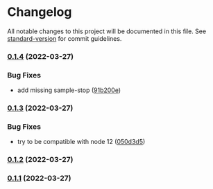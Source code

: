 # Changelog

All notable changes to this project will be documented in this file. See [standard-version](https://github.com/conventional-changelog/standard-version) for commit guidelines.

### [0.1.4](https://github.com/guillaumearm/bitwig-multisamplegen/compare/v0.1.3...v0.1.4) (2022-03-27)

### Bug Fixes

- add missing sample-stop ([91b200e](https://github.com/guillaumearm/bitwig-multisamplegen/commit/91b200edfc9f59bf911f3a5ae5b3b9696564029b))

### [0.1.3](https://github.com/guillaumearm/bitwig-multisamplegen/compare/v0.1.2...v0.1.3) (2022-03-27)

### Bug Fixes

- try to be compatible with node 12 ([050d3d5](https://github.com/guillaumearm/bitwig-multisamplegen/commit/050d3d5ead7a94aaa4f94c2b350cf65d38b2a062))

### [0.1.2](https://github.com/guillaumearm/bitwig-multisamplegen/compare/v0.1.1...v0.1.2) (2022-03-27)

### [0.1.1](https://github.com/guillaumearm/bitwig-multisamplegen/compare/v0.1.0...v0.1.1) (2022-03-27)
